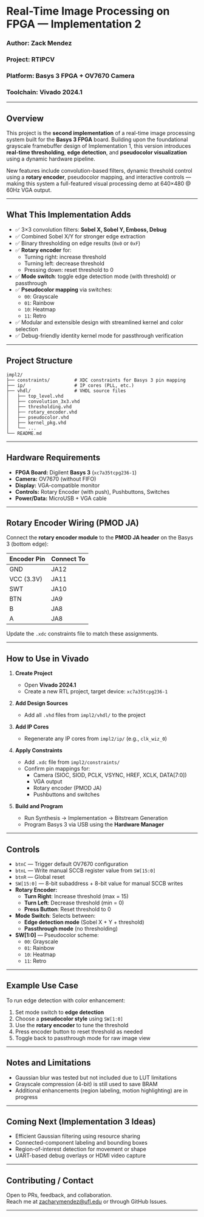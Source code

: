 # Real-Time Image Processing on FPGA — Implementation 2

### Author: Zack Mendez  
### Project: RTIPCV  
### Platform: **Basys 3 FPGA** + OV7670 Camera  
### Toolchain: Vivado 2024.1  

---

## Overview

This project is the **second implementation** of a real-time image processing system built for the **Basys 3 FPGA** board. Building upon the foundational grayscale framebuffer design of Implementation 1, this version introduces **real-time thresholding**, **edge detection**, and **pseudocolor visualization** using a dynamic hardware pipeline.

New features include convolution-based filters, dynamic threshold control using a **rotary encoder**, pseudocolor mapping, and interactive controls — making this system a full-featured visual processing demo at 640×480 @ 60Hz VGA output.

---

## What This Implementation Adds

- ✅ 3×3 convolution filters: **Sobel X, Sobel Y, Emboss, Debug**
- ✅ Combined Sobel X/Y for stronger edge extraction
- ✅ Binary thresholding on edge results (`0x0` or `0xF`)
- ✅ **Rotary encoder** for:
  - Turning right: increase threshold
  - Turning left: decrease threshold
  - Pressing down: reset threshold to 0
- ✅ **Mode switch**: toggle edge detection mode (with threshold) or passthrough
- ✅ **Pseudocolor mapping** via switches:
  - `00`: Grayscale
  - `01`: Rainbow
  - `10`: Heatmap
  - `11`: Retro
- ✅ Modular and extensible design with streamlined kernel and color selection
- ✅ Debug-friendly identity kernel mode for passthrough verification

---

## Project Structure

```
impl2/
├── constraints/         # XDC constraints for Basys 3 pin mapping
├── ip/                  # IP cores (PLL, etc.)
├── vhdl/                # VHDL source files
│   ├── top_level.vhd
│   ├── convolution_3x3.vhd
│   ├── thresholding.vhd
│   ├── rotary_encoder.vhd
│   ├── pseudocolor.vhd
│   ├── kernel_pkg.vhd
│   └── ...
└── README.md
```

---

## Hardware Requirements

- **FPGA Board:** Digilent **Basys 3** (`xc7a35tcpg236-1`)
- **Camera:** OV7670 (without FIFO)
- **Display:** VGA-compatible monitor
- **Controls:** Rotary Encoder (with push), Pushbuttons, Switches
- **Power/Data:** MicroUSB + VGA cable

---

## Rotary Encoder Wiring (PMOD JA)

Connect the **rotary encoder module** to the **PMOD JA header** on the Basys 3 (bottom edge):

| Encoder Pin | Connect To |
|-------------|------------|
| GND         | JA12       |
| VCC (3.3V)  | JA11       |
| SWT         | JA10       |
| BTN         | JA9        |
| B           | JA8        |
| A           | JA8        |

Update the `.xdc` constraints file to match these assignments.

---

## How to Use in Vivado

1. **Create Project**
   - Open **Vivado 2024.1**
   - Create a new RTL project, target device: `xc7a35tcpg236-1`

2. **Add Design Sources**
   - Add all `.vhd` files from `impl2/vhdl/` to the project

3. **Add IP Cores**
   - Regenerate any IP cores from `impl2/ip/` (e.g., `clk_wiz_0`)

4. **Apply Constraints**
   - Add `.xdc` file from `impl2/constraints/`
   - Confirm pin mappings for:
     - Camera (SIOC, SIOD, PCLK, VSYNC, HREF, XCLK, DATA[7:0])
     - VGA output
     - Rotary encoder (PMOD JA)
     - Pushbuttons and switches

5. **Build and Program**
   - Run Synthesis → Implementation → Bitstream Generation
   - Program Basys 3 via USB using the **Hardware Manager**

---

## Controls

- `btnC` — Trigger default OV7670 configuration
- `btnL` — Write manual SCCB register value from `SW[15:0]`
- `btnR` — Global reset
- `SW[15:0]` — 8-bit subaddress + 8-bit value for manual SCCB writes
- **Rotary Encoder:**
  - **Turn Right**: Increase threshold (max = 15)
  - **Turn Left**: Decrease threshold (min = 0)
  - **Press Button**: Reset threshold to 0
- **Mode Switch**: Selects between:
  - **Edge detection mode** (Sobel X + Y + threshold)
  - **Passthrough mode** (no thresholding)
- **SW[1:0]** — Pseudocolor scheme:
  - `00`: Grayscale
  - `01`: Rainbow
  - `10`: Heatmap
  - `11`: Retro

---

## Example Use Case

To run edge detection with color enhancement:

1. Set mode switch to **edge detection**
2. Choose a **pseudocolor style** using `SW[1:0]`
3. Use the **rotary encoder** to tune the threshold
4. Press encoder button to reset threshold as needed
5. Toggle back to passthrough mode for raw image view

---

## Notes and Limitations

- Gaussian blur was tested but not included due to LUT limitations
- Grayscale compression (4-bit) is still used to save BRAM
- Additional enhancements (region labeling, motion highlighting) are in progress

---

## Coming Next (Implementation 3 Ideas)

- Efficient Gaussian filtering using resource sharing
- Connected-component labeling and bounding boxes
- Region-of-interest detection for movement or shape
- UART-based debug overlays or HDMI video capture

---

## Contributing / Contact

Open to PRs, feedback, and collaboration.  
Reach me at [zacharymendez@ufl.edu](mailto:zacharymendez@ufl.edu) or through GitHub Issues.

---
